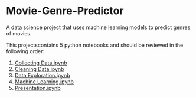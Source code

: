 # Movie-Genre-Predictor
A data science project that uses machine learning models to predict genres of movies.

This projectscontains 5 python notebooks and should be reviewed in the following order:

1. [Collecting Data.ipynb](https://github.com/rupaltotale/Movie-Genre-Predictor/blob/master/Cleaning%20Data.ipynb)
2. [Cleaning Data.ipynb](https://github.com/rupaltotale/Movie-Genre-Predictor/blob/master/Collecting%20Data.ipynb)
3. [Data Exploration.ipynb](https://github.com/rupaltotale/Movie-Genre-Predictor/blob/master/Data%20Exploration.ipynb)
4. [Machine Learning.ipynb](https://github.com/rupaltotale/Movie-Genre-Predictor/blob/master/Machine%20Learning.ipynb)
5. [Presentation.ipynb](https://github.com/rupaltotale/Movie-Genre-Predictor/blob/master/Presentation.ipynb)

